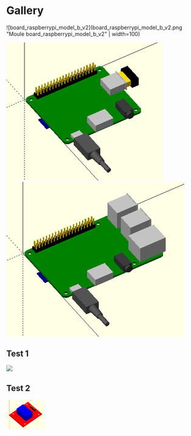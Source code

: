 # Gallery

![board_raspberrypi_model_b_v2](board_raspberrypi_model_b_v2.png "Moule board_raspberrypi_model_b_v2" | width=100)

![board_raspberrypi_model_a_plus_rev1_1](board_raspberrypi_model_a_plus_rev1_1.png "Module board_raspberrypi_model_a_plus_rev1_1")
![board_raspberrypi_3_model_b](board_raspberrypi_3_model_b.png "Module board_raspberrypi_3_model_b")

## Test 1
<img src="https://github.com/RigacciOrg/openscad-rpi-library/img/board_2relays_keyes.png" width="100">

## Test 2
<img src="https://raw.githubusercontent.com/RigacciOrg/openscad-rpi-library/master/img/board_2relays_keyes.png" width="100">
